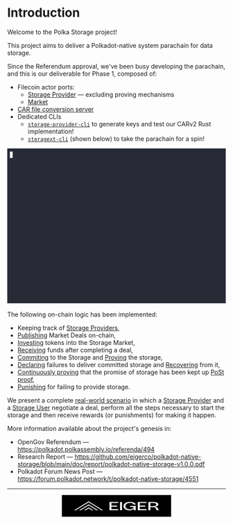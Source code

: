 # Introduction

Welcome to the Polka Storage project!

This project aims to deliver a Polkadot-native system parachain for data storage.

Since the Referendum approval, we've been busy developing the parachain,
and this is our deliverable for Phase 1, composed of:

- Filecoin actor ports:
  - [Storage Provider](./pallets/storage-provider.md) — excluding proving mechanisms
  - [Market](./pallets/market.md)
- [CAR file conversion server](./storage-provider-cli/storage.md)
- Dedicated CLIs
  - [`storage-provider-cli`](./storage-provider-cli/storage.md) to generate keys and test our CARv2 Rust implementation!
  - [`storagext-cli`](./storagext-cli/index.md) (shown below) to take the parachain for a spin!
<p>
    <img
        src="images/showcase/cli_basic.gif"
        alt="Polka Storage CLI tooling showcase">
</p>

The following on-chain logic has been implemented:

- Keeping track of [Storage Providers](./glossary.md#storage-provider),
- [Publishing](./pallets/market.md#publish_storage_deals) Market Deals on-chain,
- [Investing](./pallets/market.md#add_balance) tokens into the Storage Market,
- [Receiving](./pallets/market.md#settle_deal_payments) funds after completing a deal,
- [Commiting](./pallets/storage-provider.md#pre_commit_sector) to the Storage and [Proving](./pallets/storage-provider.md#prove_commit_sectors) the storage,
- [Declaring](./pallets/storage-provider.md#prove_commit_sectors) failures to deliver committed storage and [Recovering](./pallets/storage-provider.md#declaring-storage-faults-recovered) from it,
- [Continuously proving](./pallets/storage-provider.md#submit_windowed_post) that the promise of storage has been kept up [PoSt proof](./glossary.md#proofs),
- [Punishing](./pallets/storage-provider.md#events) for failing to provide storage.

We present a complete [real-world scenario](./getting-started/demo.md) in which a [Storage Provider](./glossary.md#storage-provider) and a [Storage User](./glossary.md#storage-user) negotiate a deal, perform all the steps necessary to start the storage and then receive rewards (or punishments) for making it happen.

More information available about the project's genesis in:

- OpenGov Referendum — <https://polkadot.polkassembly.io/referenda/494>
- Research Report — <https://github.com/eigerco/polkadot-native-storage/blob/main/doc/report/polkadot-native-storage-v1.0.0.pdf>
- Polkadot Forum News Post — <https://forum.polkadot.network/t/polkadot-native-storage/4551>

---

<p>
    <a href="https://eiger.co">
        <img
            src="images/logo.svg"
            alt="Eiger Oy"
            style="height: 50px; display: block; margin-left: auto; margin-right: auto; width: 50%;">
    </a>
</p>
